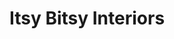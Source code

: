 ---
title: "Itsy Bitsy Interiors"
url: /chapel-en-le-frith/itsy-bitsy-interiors/
shop: interior decoration
---